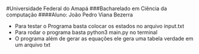 #Universidade Federal do Amapá
###Bacharelado em Ciência da computação
####Aluno: João Pedro Viana Bezerra

- Para testar o Programa basta colocar os estados no arquivo input.txt
- Para rodar o programa basta python3 main.py no terminal
- O programa além de gerar as equações ele gera uma tabela verdade em um arquivo txt
